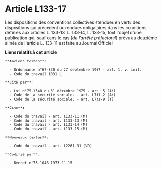 # Article L133-17

Les dispositions des conventions collectives étendues en vertu des dispositions qui précèdent ou rendues obligatoires dans
les conditions définies aux articles L. 133-13, L. 133-14, L. 133-15, font l'objet d'une publication qui, sauf dans le cas
[*de l'arrêté préfectoral*] prévu au deuxième alinéa de l'article L. 133-11 est faite au Journal Officiel.

**Liens relatifs à cet article**

	**Anciens textes**:

	  - Ordonnance n°67-830 du 27 septembre 1967 - art. 1, v. init.
	  - Code du travail 1031 L

	**Cité par**:

	  - Loi n°75-1348 du 31 décembre 1975 - art. 5 (Ab)
	  - Code de la sécurité sociale. - art. L731-2 (Ab)
	  - Code de la sécurité sociale. - art. L731-9 (T)

	**Cite**:

	  - Code du travail - art. L133-11 (M)
	  - Code du travail - art. L133-13 (M)
	  - Code du travail - art. L133-14 (M)
	  - Code du travail - art. L133-15 (M)

	**Nouveaux textes**:

	  - Code du travail - art. L2261-31 (VD)

	**Codifié par**:

	  - Décret n°73-1046 1973-11-15
